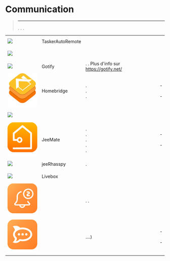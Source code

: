
# Communication


>****
>. . .
> [](https://market.jeedom.com/index.php?v=d&p=market&type=plugin&categorie=communication) 


| | | | |
|--- | --- | --- | ---|
|<img src="TaskerAutoRemote/TaskerAutoRemote_icon.png" class="pluginLogo" width="100" />|TaskerAutoRemote||[](https://agp42.github.io/Jeedom-TaskerAutoremote/fr_FR)<br/>[](https://market.jeedom.com/index.php?v=d&p=market_display&id=3795)<br/>[](https://agp42.github.io/Jeedom-TaskerAutoremote/en_US/changelog)|
|<img src="clientSIP/clientSIP_icon.png" class="pluginLogo" width="100" />|||[](https://mika-nt28.github.io/Documentations/clientSIP/en_US/)<br/>[](https://market.jeedom.com/index.php?v=d&p=market_display&id=3038)<br/>[](https://mika-nt28.github.io/Documentations/clientSIP/en_US/changelog)|
|<img src="gotify/gotify_icon.png" class="pluginLogo" width="100" />|Gotify|. . Plus d'info sur https://gotify.net/|[](https://mips2648.github.io/jeedom-plugins-docs/gotify/en_US/)<br/>[](https://market.jeedom.com/index.php?v=d&p=market_display&id=3774)<br/>[](https://mips2648.github.io/jeedom-plugins-docs/gotify/en_US/changelog)|
|<img src="homebridge/homebridge_icon.png" class="pluginLogo" width="100" />|Homebridge|.<br/>.<br/>.|[](https://nebzhb.github.io/jeedom_docs/plugins/homebridge/en_US/) - [](https://nebzhb.github.io/jeedom_docs/plugins/homebridge/en_US/)<br/>[](https://market.jeedom.com/index.php?v=d&p=market_display&id=2983)<br/>[](https://nebzhb.github.io/jeedom_docs/plugins/homebridge/en_US/changelog) - [](https://nebzhb.github.io/jeedom_docs/plugins/homebridge/en_US/changelog)|
|<img src="infoloc/infoloc_icon.png" class="pluginLogo" width="100" />|||[](https://Jeremie-C.github.io/plugin-infoloc/en_US/index)<br/>[](https://market.jeedom.com/index.php?v=d&p=market_display&id=4020)<br/>[](https://Jeremie-C.github.io/plugin-infoloc/en_US/changelog)|
|<img src="jeemate/jeemate_icon.png" class="pluginLogo" width="100" />|JeeMate|.<br/>.<br/>.<br/>.<br/>.|[](https://docs.jeemate.fr/fr/home) - [](https://docs.jeemate.fr/fr/home)<br/>[](https://market.jeedom.com/index.php?v=d&p=market_display&id=4113)<br/>[](https://docs.jeemate.fr/fr/changelog/plugin) - [](https://docs.jeemate.fr/fr/changelog/plugin)|
|<img src="jeerhasspy/jeerhasspy_icon.png" class="pluginLogo" width="100" />|jeeRhasspy|.|[](https://kiboost.github.io/jeedom_docs/plugins/jeerhasspy/en_US/)<br/>[](https://market.jeedom.com/index.php?v=d&p=market_display&id=3869)<br/>[](https://kiboost.github.io/jeedom_docs/plugins/jeerhasspy/en_US/changelog.html)|
|<img src="livebox/livebox_icon.png" class="pluginLogo" width="100" />|Livebox||[](https://jmvedrine.github.io/plugin-livebox/en_US/)<br/>[](https://market.jeedom.com/index.php?v=d&p=market_display&id=1076)<br/>[](https://jmvedrine.github.io/plugin-livebox/en_US/changelog)|
|<img src="notificationqueue/notificationqueue_icon.png" class="pluginLogo" width="100" />||. .|[](https://mips2648.github.io/jeedom-plugins-docs/notificationqueue/en_US/)<br/>[](https://market.jeedom.com/index.php?v=d&p=market_display&id=3823)<br/>[](https://mips2648.github.io/jeedom-plugins-docs/notificationqueue/en_US/changelog)|
|<img src="rocketchat/rocketchat_icon.png" class="pluginLogo" width="100" />||....)|[](https://mips2648.github.io/jeedom-plugins-docs/rocketchat/en_US/) - [](https://mips2648.github.io/jeedom-plugins-docs/rocketchat/en_US/)<br/>[](https://market.jeedom.com/index.php?v=d&p=market_display&id=3902)<br/>[](https://mips2648.github.io/jeedom-plugins-docs/rocketchat/en_US/changelog) - [](https://mips2648.github.io/jeedom-plugins-docs/rocketchat/en_US/changelog)|
